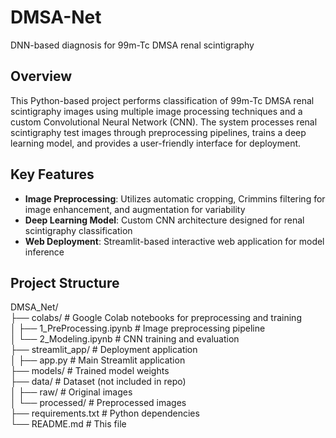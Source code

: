 # DMSA-Net
DNN-based diagnosis for 99m-Tc DMSA renal scintigraphy

## Overview
This Python-based project performs classification of 99m-Tc DMSA renal scintigraphy images using multiple image processing techniques and a custom Convolutional Neural Network (CNN). The system processes renal scintigraphy test images through preprocessing pipelines, trains a deep learning model, and provides a user-friendly interface for deployment.

## Key Features
- **Image Preprocessing**: Utilizes automatic cropping, Crimmins filtering for image enhancement, and augmentation for variability
- **Deep Learning Model**: Custom CNN architecture designed for renal scintigraphy classification
- **Web Deployment**: Streamlit-based interactive web application for model inference

## Project Structure
DMSA_Net/  
├── colabs/            # Google Colab notebooks for preprocessing and training  
│   ├── 1_PreProcessing.ipynb     # Image preprocessing pipeline  
│   └── 2_Modeling.ipynb    # CNN training and evaluation  
├── streamlit_app/              # Deployment application  
│   ├── app.py                  # Main Streamlit application  
├── models/                     # Trained model weights  
├── data/                       # Dataset (not included in repo)  
│   ├── raw/                   # Original images  
│   └── processed/             # Preprocessed images  
├── requirements.txt            # Python dependencies  
└── README.md                   # This file

